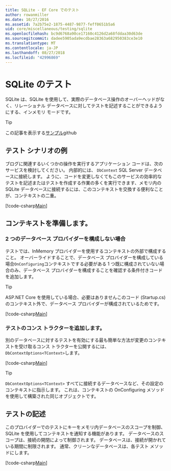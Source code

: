 ```yaml
---
title: SQLite - EF Core でのテスト
author: rowanmiller
ms.date: 10/27/2016
ms.assetid: 7a2b75e2-1875-4487-9877-feff0651b5a6
uid: core/miscellaneous/testing/sqlite
ms.openlocfilehash: bc9d6768a90ce17160c4126d2a68fddaa30d63de
ms.sourcegitcommit: dadee5905ada9ecdbae28363a682950383ce3e10
ms.translationtype: MT
ms.contentlocale: ja-JP
ms.lasthandoff: 08/27/2018
ms.locfileid: "42996869"
---
```

# <a name="testing-with-sqlite"></a>SQLite のテスト

SQLite は、SQLite を使用して、実際のデータベース操作のオーバーヘッドがなく、リレーショナル データベースに対してテストを記述することができるようにする、インメモリ モードです。

> [!TIP]  
> この記事を表示する[サンプル](https://github.com/aspnet/EntityFramework.Docs/tree/master/samples/core/Miscellaneous/Testing)github

## <a name="example-testing-scenario"></a>テスト シナリオの例

ブログに関連するいくつかの操作を実行するアプリケーション コードは、次のサービスを検討してください。 内部的には、 `DbContext` SQL Server データベースに接続します。 ように、コードを変更しなくてもこのサービスの効率的なテストを記述またはテストを作成する作業の多くを実行できます、メモリ内の SQLite データベースに接続するには、このコンテキストを交換する便利なことが、コンテキストの二重。

[!code-csharp[Main](../../../../samples/core/Miscellaneous/Testing/BusinessLogic/BlogService.cs)]

## <a name="get-your-context-ready"></a>コンテキストを準備します。

### <a name="avoid-configuring-two-database-providers"></a>2 つのデータベース プロバイダーを構成しない場合

テストでは、InMemory プロバイダーを使用するコンテキストの外部で構成すること。 オーバーライドすることで、データベース プロバイダーを構成している場合`OnConfiguring`コンテキストでする必要がある 1 つ既に構成されていない場合のみ、データベース プロバイダーを構成することを確認する条件付きコードを追加します。

> [!TIP]  
> ASP.NET Core を使用している場合、必要はありませんこのコード (Startup.cs) のコンテキスト外で、データベース プロバイダーが構成されているためです。

[!code-csharp[Main](../../../../samples/core/Miscellaneous/Testing/BusinessLogic/BloggingContext.cs#OnConfiguring)]

### <a name="add-a-constructor-for-testing"></a>テストのコンス トラクターを追加します。

別のデータベースに対するテストを有効にする最も簡単な方法が変更のコンテキストを受け取るコンス トラクターを公開するには、`DbContextOptions<TContext>`します。

[!code-csharp[Main](../../../../samples/core/Miscellaneous/Testing/BusinessLogic/BloggingContext.cs#Constructors)]

> [!TIP]  
> `DbContextOptions<TContext>` すべてに接続するデータベースなど、その設定のコンテキストに指示します。 これは、コンテキストの OnConfiguring メソッドを使用して構築された同じオブジェクトです。

## <a name="writing-tests"></a>テストの記述

このプロバイダーでのテストにキーをメモリ内データベースのスコープを制御、SQLite を使用してコンテキストを通知する機能があります。 データベースのスコープは、接続の開閉によって制御されます。 データベースは、接続が開かれている期間に制限されます。 通常、クリーンなデータベースは、各テスト メソッドにします。

[!code-csharp[Main](../../../../samples/core/Miscellaneous/Testing/TestProject/SQLite/BlogServiceTests.cs)]
